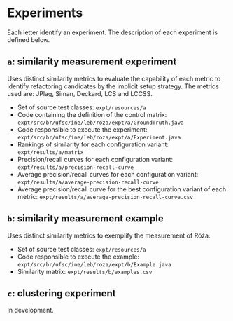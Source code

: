 # Experiments

Each letter identify an experiment. The description of each experiment is defined below.

## `a`: similarity measurement experiment

Uses distinct similarity metrics to evaluate the capability of each metric to identify refactoring candidates by the implicit setup strategy. The metrics used are: JPlag, Siman, Deckard, LCS and LCCSS.

- Set of source test classes: `expt/resources/a`
- Code containing the definition of the control matrix: `expt/src/br/ufsc/ine/leb/roza/expt/a/GroundTruth.java`
- Code responsible to execute the experiment: `expt/src/br/ufsc/ine/leb/roza/expt/a/Experiment.java`
- Rankings of similarity for each configuration variant: `expt/results/a/matrix`
- Precision/recall curves for each configuration variant: `expt/results/a/precision-recall-curve`
- Average precision/recall curves for each configuration variant: `expt/results/a/average-precision-recall-curve`
- Average precision/recall curve for the best configuration variant of each metric: `expt/results/a/average-precision-recall-curve.csv`

## `b`: similarity measurement example

Uses distinct similarity metrics to exemplify the measurement of Róża.

- Set of source test classes: `expt/resources/a`
- Code responsible to execute the example: `expt/src/br/ufsc/ine/leb/roza/expt/b/Example.java`
- Similarity matrix: `expt/results/b/examples.csv`

## `c`: clustering experiment

In development.
